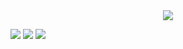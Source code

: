 
<div align="center">
  <img src="https://capsule-render.vercel.app/api?type=Blur&color=auto&height=300&section=footer&text=AI%20Engineer-ChaDaHun&fontSize=80&theme=tokyonight"/>
</div>
 








<img src="https://img.shields.io/badge/python3-F7DF1E?style=for-the-badge&logo=javascript&logoColor=white">  <img src="https://img.shields.io/badge/TensorFlow-le90ff?style=for-the-badge&logo=javascript&logoColor=cornflowerblue">
<img src="https://img.shields.io/badge/PyTorch-00FF00?style=for-the-badge&logo=javascript&logoColor=yellow">
